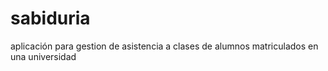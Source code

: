 # sabiduria
aplicación para gestion de asistencia a clases de alumnos matriculados en una universidad
